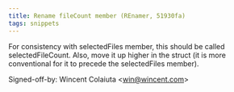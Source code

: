 ```yaml
---
title: Rename fileCount member (REnamer, 51930fa)
tags: snippets
---
```


For consistency with selectedFiles member, this should be called selectedFileCount. Also, move it up higher in the struct (it is more conventional for it to precede the selectedFiles member).

Signed-off-by: Wincent Colaiuta &lt;win@wincent.com&gt;
